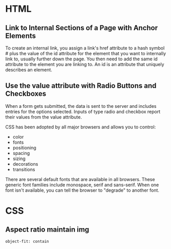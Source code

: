 # HTML

## Link to Internal Sections of a Page with Anchor Elements

To create an internal link, you assign a link's href attribute to a hash symbol # plus the value of the id attribute for the element that you want to internally link to, usually further down the page. You then need to add the same id attribute to the element you are linking to. An id is an attribute that uniquely describes an element.

## Use the value attribute with Radio Buttons and Checkboxes

When a form gets submitted, the data is sent to the server and includes entries for the options selected. Inputs of type radio and checkbox report their values from the value attribute.

CSS has been adopted by all major browsers and allows you to control:

- color
- fonts
- positioning
- spacing
- sizing
- decorations
- transitions

There are several default fonts that are available in all browsers. These generic font families include monospace, serif and sans-serif. When one font isn't available, you can tell the browser to "degrade" to another font.

# CSS

## Aspect ratio maintain img
`object-fit: contain`
